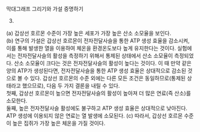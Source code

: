 막대그래프 그리기와 가설 증명하기

3.
(a) 갑상선 호르몬 수준이 가장 높은 세포가 가장 높은 산소 소모율을 보인다.   
(b) 연구의 가설은 갑상선 호르몬이 전자전달사슬을 통한 ATP 생성 효율을 감소시켜, 이를 통해 발생한 열을 이용하여 체온을 환경온도보다 높게 유지한다는 것이다. 실험에서는 전자전달사슬의 활성을 측정하기 위해서 통제된 상태에서 산소 소모율이 측정되었다. 산소 소모율이 크다는 것은 전자전달사슬의 활성이 높다는 것이다. 이 때 만약 같은 양의 ATP가 생성된다면, 전자전달사슬을 통한 ATP 생성 효율은 상대적으로 감소된 것으로 볼 수 있다. 갑상선 호르몬의 수준 외에는 다른 모든 조건은 동일하므로(통제된 상태라고 했으므로), 다음 두 가지 결론을 내릴 수 있다.   
첫째, 갑상선 호르몬이 높으면 전자전달사슬의 활성이 높아져 더 많은 연료(즉 산소)를 소모한다.    
둘째, 높은 전자전달사슬 활성에도 불구하고 ATP 생성 효율은 상대적으로 낮아진다. ATP 생성에 이용되지 않은 연료는 열 발생에 소모된다.
(c) 따라서, 갑상선 호르몬 수준이 높은 집쥐가 가장 높은 체온을 가질 것이다.   
